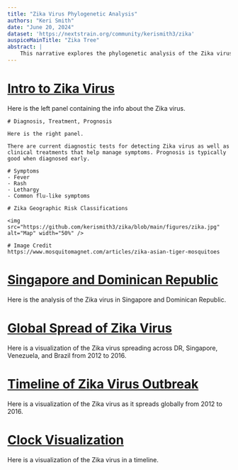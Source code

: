 ```yaml
---
title: "Zika Virus Phylogenetic Analysis"
authors: "Keri Smith"
date: "June 20, 2024"
dataset: 'https://nextstrain.org/community/kerismith3/zika'
auspiceMainTitle: "Zika Tree"
abstract: |
    This narrative explores the phylogenetic analysis of the Zika virus using Nextstrain. It includes slides on the tree, map views of the virus's evolution, and entropy analysis.
---
```


# [Intro to Zika Virus](https://nextstrain.org/community/kerismith3/zika)

Here is the left panel containing the info about the Zika virus.

```auspiceMainDisplayMarkdown
# Diagnosis, Treatment, Prognosis

Here is the right panel.

There are current diagnostic tests for detecting Zika virus as well as clinical treatments that help manage symptoms. Prognosis is typically good when diagnosed early.

# Symptoms
- Fever
- Rash
- Lethargy
- Common flu-like symptoms

# Zika Geographic Risk Classifications

<img src="https://github.com/kerismith3/zika/blob/main/figures/zika.jpg" alt="Map" width="50%" />

# Image Credit
https://www.mosquitomagnet.com/articles/zika-asian-tiger-mosquitoes
```

# [Singapore and Dominican Republic](https://nextstrain.org/community/kerismith3/zika?f_country=Singapore,Dominican%20Republic)

Here is the analysis of the Zika virus in Singapore and Dominican Republic.

# [Global Spread of Zika Virus](https://nextstrain.org/community/kerismith3/zika?animate=2012-05-27,2016-11-04,1,0,30000&d=map&f_country=Dominican%20Republic,Singapore,Venezuela,Brazil&p=full)

Here is a visualization of the Zika virus spreading across DR, Singapore, Venezuela, and Brazil from 2012 to 2016.

# [Timeline of Zika Virus Outbreak](https://nextstrain.org/community/kerismith3/zika?d=tree,map&f_country=Brazil,French%20Polynesia,Thailand,USA,American%20Samoa&p=grid)

Here is a visualization of the Zika virus as it spreads globally from 2012 to 2016.

# [Clock Visualization](https://nextstrain.org/community/kerismith3/zika?d=tree&l=clock&p=full)

Here is a visualization of the Zika virus in a timeline.
